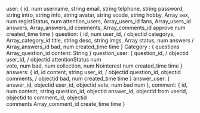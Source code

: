 user: {
	id,				num
	username,		string
	email,			string
	telphone,		string
	password,		string
	intro,			string
	info,			string
	avatar,			string
	vcode,			string
	hobby,			Array
	sex,			num
	registStatus,	num
	attention_users,	Array_users_id
	fans,				Array_users_id
	answers,			Array_answers_id
	comments,			Array_comments_id
	approve				num
	created_time		time
}
question: {
	id,				num	
	user_id, /		objectid
	categorys,		Array_category_id
	title,			string
	desc,			string
	imgs,			Array
	status,			num
	answers /		Array_answers_id
	bad,			num
	created_time    time
}
Category : {
	questions   Array_question_id
	content: String
}
question_user: {
	question_id,	/ objectid
	user_id,	/	 objectid
	attentionStatus	num		
	vote,			num
	bad,			num
	collection,		num
	Nointerest		num
	created_time   	time
}
answers: {
	id,				id
	content,		string
	user_id, /		objectid
	question_id,	objectid
	comments,	/	objectid
	bad,			num
	created_time	time
}
answer_user: {
	answer_id,		objectid
	user_id,		objectid
	vote,			num
	bad				num
},
comment: {
	id,				num
	content,		string
	question_id,	objectid
	answer_id,		objectid
	from userid,	objectid
	to comment_id,  objectid	
	comments		Array_comment_id
	create_time		time
}
